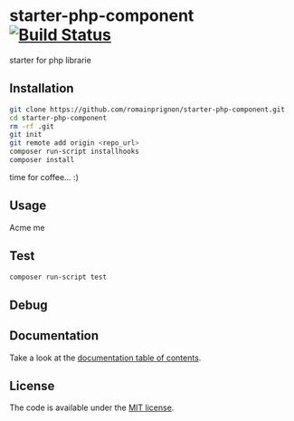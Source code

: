 # starter-php-component [![Build Status](https://travis-ci.org/romainPrignon/starter-php-component.svg?branch=master)](https://travis-ci.org/romainPrignon/starter-php-component)

starter for php librarie

## Installation

```sh
git clone https://github.com/romainprignon/starter-php-component.git
cd starter-php-component
rm -rf .git
git init
git remote add origin <repo_url>
composer run-script installhooks
composer install
```
time for coffee... :)

## Usage

Acme me


## Test

```sh
composer run-script test
```

## Debug



## Documentation

Take a look at the [documentation table of contents](doc/TOC.md).

## License

The code is available under the [MIT license](LICENSE.md).
